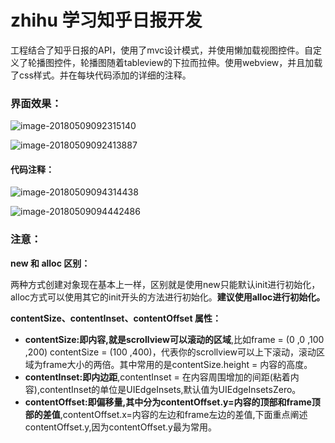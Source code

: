 # zhihu 学习知乎日报开发
工程结合了知乎日报的API，使用了mvc设计模式，并使用懒加载视图控件。自定义了轮播图控件，轮播图随着tableview的下拉而拉伸。使用webview，并且加载了css样式。并在每块代码添加的详细的注释。

### 界面效果：

![image-20180509092315140]((https://github.com/zyizyiz/zhihu/tree/master/screenshots)/**image-20180509092315140.png**)



![image-20180509092413887]([zhihu](https://github.com/zyizyiz/zhihu)/**image-20180509092413887.png**)

#### 代码注释：

![image-20180509094314438]([zhihu](https://github.com/zyizyiz/zhihu)/**image-20180509094314438.png**)

![image-20180509094442486]([zhihu](https://github.com/zyizyiz/zhihu)/**image-20180509094442486.png**)

### 注意：

**new 和 alloc 区别：**

两种方式创建对象现在基本上一样，区别就是使用new只能默认init进行初始化，alloc方式可以使用其它的init开头的方法进行初始化。**建议使用alloc进行初始化。**

**contentSize、contentInset、contentOffset 属性：**

- **contentSize:即内容,就是scrollview可以滚动的区域**,比如frame = (0 ,0 ,100 ,200)    contentSize = (100 ,400)，代表你的scrollview可以上下滚动，滚动区域为frame大小的两倍。其中常用的是contentSize.height = 内容的高度。
- **contentInset:即内边距**,contentInset = 在内容周围增加的间距(粘着内容),contentInset的单位是UIEdgeInsets,默认值为UIEdgeInsetsZero。
- **contentOffset:即偏移量,其中分为contentOffset.y=内容的顶部和frame顶部的差值**,contentOffset.x=内容的左边和frame左边的差值,下面重点阐述contentOffset.y,因为contentOffset.y最为常用。

